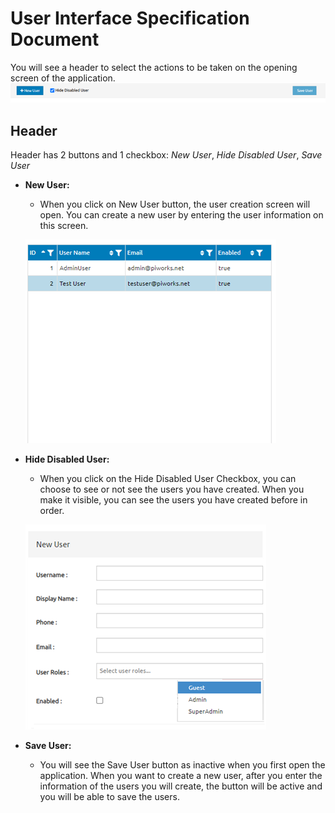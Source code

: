 # User Interface Specification Document
You will see a header to select the actions to be taken on the opening screen of the application.
![UI](https://github.com/shrgrl/UI-Spec/blob/master/img/img1.png?raw=true)

## Header
Header has 2 buttons and 1 checkbox: <i>New User</i>, <i> Hide Disabled User</i>, <i>Save User</i>

* <strong>New User:</strong>
  * When you click on New User button, the user creation screen will open. You can create a new user by entering the user information on this screen.
  
  ![UI](https://github.com/shrgrl/UI-Spec/blob/master/img/img2.png?raw=true)
* <strong>Hide Disabled User:</strong>
  * When you click on the Hide Disabled User Checkbox, you can choose to see or not see the users you have created. When you make it visible, you can see the users you have created before in order.
  
  ![UI](https://github.com/shrgrl/UI-Spec/blob/master/img/img3.png?raw=true)
* <strong>Save User:</strong>
  * You will see the Save User button as inactive when you first open the application. When you want to create a new user, after you enter the information of the users you will create, the button will be active and you will be able to save the users.
